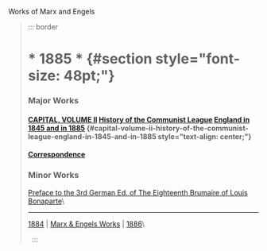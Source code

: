 Works of Marx and Engels

> ::: border
>  
>
> # \* 1885 \* {#section style="font-size: 48pt;"}
>
> ### Major Works
>
> #### [CAPITAL, VOLUME II](../1885-c2/index.htm) [History of the Communist League](../1847/communist-league/1885hist.htm) [England in 1845 and in 1885](03/england-1845-1855.htm)  {#capital-volume-ii-history-of-the-communist-league-england-in-1845-and-in-1885 style="text-align: center;"}
>
> #### [Correspondence](letters/index.htm)
>
> ### Minor Works
>
> [Preface to the 3rd German Ed. of The Eighteenth Brumaire of Louis
> Bonaparte](prefaces/18th-brumaire.htm)\
>
> ------------------------------------------------------------------------
>
> [1884](../1884/index.htm) \| [Marx & Engels Works](../../index.htm) \|
> [1886](../1886/index.htm)\
>
>  
> :::
